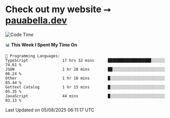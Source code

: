 # Check out my website ⭢ [pauabella.dev](https://pauabella.dev)

<!--START_SECTION:waka-->
![Code Time](http://img.shields.io/badge/Code%20Time-4%2C668%20hrs%2022%20mins-blue)

📊 **This Week I Spent My Time On** 

```text
💬 Programming Languages: 
TypeScript               17 hrs 32 mins      ███████████████████░░░░░░   74.61 % 
JSON                     1 hr 28 mins        ██░░░░░░░░░░░░░░░░░░░░░░░   06.24 % 
Other                    1 hr 16 mins        █░░░░░░░░░░░░░░░░░░░░░░░░   05.44 % 
Gettext Catalog          1 hr 15 mins        █░░░░░░░░░░░░░░░░░░░░░░░░   05.35 % 
JavaScript               44 mins             █░░░░░░░░░░░░░░░░░░░░░░░░   03.13 % 
```


 Last Updated on 05/08/2025 06:11:17 UTC
<!--END_SECTION:waka-->
